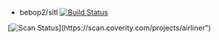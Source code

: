 

- bebop2/sitl
[![Build Status](https://travis-ci.org/WindhoverLabs/airliner.svg?branch=integration%2FWINDEV-758-flight-test-12)](https://travis-ci.org/WindhoverLabs/airliner)

[![Scan Status]("https://scan.coverity.com/projects/16394/badge.svg")](https://scan.coverity.com/projects/airliner")
